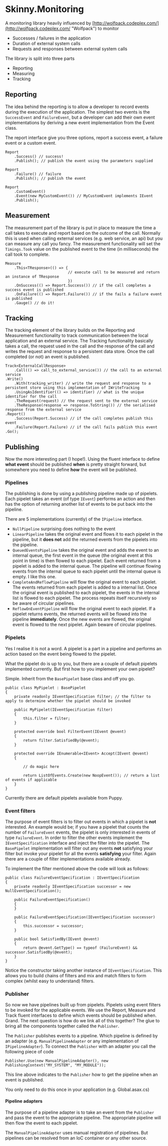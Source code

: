 # Skinny.Monitoring #

A monitoring library heavily influenced by [http://wolfpack.codeplex.com/](http://wolfpack.codeplex.com/ "Wolfpack") to monitor

- Successes / failures in the application
- Duration of external system calls
- Requests and responses between external system calls

The library is split into three parts

- Reporting
- Measuring
- Tracking

## Reporting ##

The idea behind the reporting is to allow a developer to record events during the execution of the application. The simplest two events is the `SuccessEvent` and `FailureEvent`, but a developer can add their own event implementations by deriving a new event implementation from the Event class.

The report interface give you three options, report a success event, a failure event or a custom event.

    Report 
  		.Success() // success! 
		.Publish(); // publish the event using the parameters supplied 

	Report
		.Failure() // failure
		.Publish(); // publish the event

	Report
		.CustomEvent()
		.Event(new MyCustomEvent()) // MyCustomEvent implements IEvent
		.Publish();


## Measurement ##

The measurement part of the library is put in place to measure the time a call takes to execute and report based on the outcome of the call. Normally this is used when calling external services (e.g. web service, an api) but you can measure any call you fancy. The measurement functionality will set the `Timings.Took` value on the published event to the time (in milliseconds) the call took to complete.

    Measure
		.This<TResponse>(() => {
								// execute call to be measured and return an instance of TResponse
								})
		.OnSuccess(() => Report.Success()) // if the call completes a success event is published
		.OnFailure(() => Report.Failure()) // if the fails a failure event is published
		.Gauge() // do it!

## Tracking ##

The tracking element of the library builds on the Reporting and Measurement functionality to track communication between the local application and an external service. The Tracking functionality basically takes a call, the request used in the call and the response of the call and writes the request and response to a persistent data store. Once the call completed (or not) an event is published.

    Track<ExternalCallResponse>
    	.Call(() => call_to_external_service()) // the call to an external service
    .Write()
        .With(tracking_writer) // write the request and response to a persistent store using this implementation of IWriteTracking
        .UsingAsIdentifier(() => identifier) // what is the unique identifier for the call
        .TheRequest(request) // the request sent to the external service
        .TheResponse(response => response.ToString()) // the serialised response from the external service
    .Report()
        .Success(Report.Success) // if the call completes publish this event
		.Failure(Report.Failure) // if the call fails publish this event
    .Go();

## Publishing ##
Now the more interesting part (I hope!). Using the fluent interface to define **what event** should be published **when** is pretty straight forward, but somewhere you need to define **how** the event will be published. 

### Pipelines ###

The publishing is done by using a publishing pipeline made up of pipelets. Each pipelet takes an event (of type `IEvent`) performs an action and then has the option of returning another list of events to be put back into the pipeline.

There are 5 implementations (currently) of the `IPipeline` interface. 

- `NullPipeline` surprising does nothing to the event
- `LinearPipeline` takes the original event and flows it to each pipelet in the pipeline, but it **does not** add the returned events from the pipelets into the pipeline.
- `QueuedEventsPipeline` takes the original event and adds the event to an internal queue, the first event in the queue (the original event at this point in time) is then flowed to each pipelet. Each event returned from a pipelet is added to the internal queue. The pipeline will continue flowing events from the internal queue to each pipelet until the internal queue is empty. I like this one.
- `CompleteAndReflowPipeline` will flow the original event to each pipelet. The events returned from each pipelet is added to a internal list. Once the original event is published to each pipelet, the events in the internal list is flowed to each pipelet. The process repeats itself recursively so be aware of circular pipelines.
- `ReflowOnEventPipeline` will flow the original event to each pipelet. If a pipelet returns events, the returned events will be flowed into the pipeline **immediately**. Once the new events are flowed, the original event is flowed to the next pipelet. Again beware of circular pipelines.

### Pipelets ###
Yes I realise it is not a word. A pipelet is a part in a pipeline and performs an action based on the event being flowed to the pipelet.

What the pipelet do is up to you, but there are a couple of default pipelets implemented currently. But first how to you implement your own pipelet?

Simple. Inherit from the `BasePipelet` base class and off you go.

    public class MyPipelet : BasePipelet
    {
        private readonly IEventSpecification filter; // the filter to apply to determine whether the pipelet should be invoked

        public MyPipelet(IEventSpecification filter)            
        {
            this.filter = filter;
        }

        protected override bool FilterEvent(IEvent @event)
        {
            return filter.SatisfiedBy(@event);
        }

        protected override IEnumerable<IEvent> Accept(IEvent @event)
        {

            // do magic here

            return ListOfEvents.Create(new NoopEvent()); // return a list of events if applicable
        }
    }

Currently there are default pipelets available from Puppy.

### Event filters ###
The purpose of event filters is to filter out events in which a pipelet is **not** interested. An example would be; if you have a pipelet that counts the number of `FailureEvent` events, the pipelet is only interested in events of type `FailureEvent`. In order to filter the other events implement the `IEventSpecification` interface and inject the filter into the pipelet. The `BasePipelet` implementation will filter out any events **not** satisfying your filter but invoke your pipelet for all the events **satisfying** your filter. Again there are a couple of filter implementations available already.

To implement the filter mentioned above the code will look as follows:

    public class FailureEventSpecification : IEventSpecification
    {
        private readonly IEventSpecification successor = new NullEventSpecification();

        public FailureEventSpecification()
        {
        }

        public FailureEventSpecification(IEventSpecification successor)
        {
            this.successor = successor;
        }

        public bool SatisfiedBy(IEvent @event)
        {
            return @event.GetType() == typeof (FailureEvent) && successor.SatisfiedBy(@event);
        }
    }

Notice the constructor taking another instance of `IEventSpecification`. This allows you to build chains of filters and mix and match filters to form complex (whilst easy to understand) filters.

### Publisher ###
So now we have pipelines built up from pipelets. Pipelets using event filters to be invoked for the applicable events. We use the Report, Measure and Track fluent interfaces to define which events should be published when. Grand. The next question is how do we link all of this together? The glue to bring all the components together called the `Publisher`.

The `Publisher` publishes events to a pipeline. Which pipeline is defined by an adapter (e.g. `ManualPipelineAdapter` or any implementation of `IPipelineAdapter`). To connect the `Publisher` with an adapter you call the following piece of code

    Publisher.Use(new ManualPipelineAdapter(), new PublishingContext("MY_SYSTEM", "MY_MODULE"));

This line above indicates to the `Publisher` how to get the pipeline when an event is published. 

You only need to do this once in your application (e.g. Global.asax.cs)

#### Pipeline adapters ####
The purpose of a pipeline adapter is to take an event from the `Publisher` and pass the event to the appropriate pipeline. The appropriate pipeline will then flow the event to each pipelet. 

The `ManualPipelineAdapter` uses manual registration of pipelines. But pipelines can be resolved from an IoC container or any other source.
